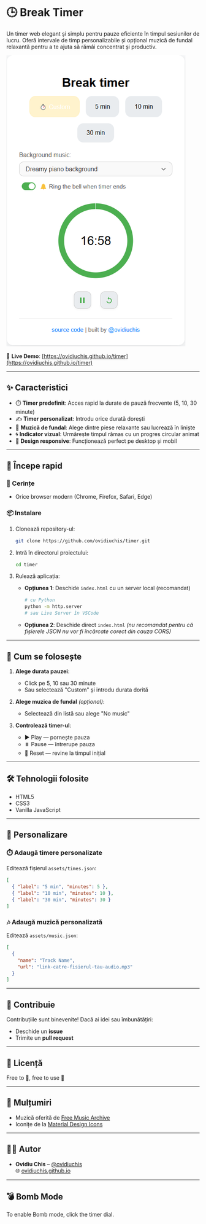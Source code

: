 # 🕒 Break Timer

Un timer web elegant și simplu pentru pauze eficiente în timpul sesiunilor de lucru. Oferă intervale de timp personalizabile și opțional muzică de fundal relaxantă pentru a te ajuta să rămâi concentrat și productiv.

![screenshot](assets/SS1.png)

🔗 **Live Demo**: [https://ovidiuchis.github.io/timer](https://ovidiuchis.github.io/timer)

---

## ✨ Caracteristici

- ⏱️ **Timer predefinit**: Acces rapid la durate de pauză frecvente (5, 10, 30 minute)
- ✍️ **Timer personalizat**: Introdu orice durată dorești
- 🎵 **Muzică de fundal**: Alege dintre piese relaxante sau lucrează în liniște
- 🌀 **Indicator vizual**: Urmărește timpul rămas cu un progres circular animat
- 📱 **Design responsive**: Funcționează perfect pe desktop și mobil

---

## 🚀 Începe rapid

### 🔧 Cerințe

- Orice browser modern (Chrome, Firefox, Safari, Edge)

### 📦 Instalare

1. Clonează repository-ul:

   ```bash
   git clone https://github.com/ovidiuchis/timer.git
   ```

2. Intră în directorul proiectului:

   ```bash
   cd timer
   ```

3. Rulează aplicația:

   - **Opțiunea 1**: Deschide `index.html` cu un server local (recomandat)
     ```bash
     # cu Python
     python -m http.server
     # sau Live Server în VSCode
     ```
   - **Opțiunea 2**: Deschide direct `index.html` _(nu recomandat pentru că fișierele JSON nu vor fi încărcate corect din cauza CORS)_

---

## 🧠 Cum se folosește

1. **Alege durata pauzei**:

   - Click pe 5, 10 sau 30 minute
   - Sau selectează "Custom" și introdu durata dorită

2. **Alege muzica de fundal** _(opțional)_:

   - Selectează din listă sau alege "No music"

3. **Controlează timer-ul**:
   - ▶️ Play — pornește pauza
   - ⏸️ Pause — întrerupe pauza
   - 🔁 Reset — revine la timpul inițial

---

## 🛠️ Tehnologii folosite

- HTML5
- CSS3
- Vanilla JavaScript

---

## 🔧 Personalizare

### ⏱️ Adaugă timere personalizate

Editează fișierul `assets/times.json`:

```json
[
  { "label": "5 min", "minutes": 5 },
  { "label": "10 min", "minutes": 10 },
  { "label": "30 min", "minutes": 30 }
]
```

### 🎶 Adaugă muzică personalizată

Editează `assets/music.json`:

```json
[
  {
    "name": "Track Name",
    "url": "link-catre-fisierul-tau-audio.mp3"
  }
]
```

---

## 🤝 Contribuie

Contribuțiile sunt binevenite! Dacă ai idei sau îmbunătățiri:

- Deschide un **issue**
- Trimite un **pull request**

---

## 📄 Licență

Free to 🖤, free to use 🚀

---

## 🙏 Mulțumiri

- Muzică oferită de [Free Music Archive](https://freemusicarchive.org/)
- Iconițe de la [Material Design Icons](https://material.io/resources/icons/)

---

## 👨‍💻 Autor

- **Ovidiu Chis** – [@ovidiuchis](https://github.com/ovidiuchis)  
  🌐 [ovidiuchis.github.io](http://ovidiuchis.github.io/)

---

## 💣 Bomb Mode

To enable Bomb mode, click the timer dial.
